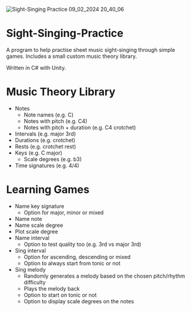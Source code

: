 ![Sight-Singing Practice 09_02_2024 20_40_06](https://github.com/MrWoafer/Sight-Singing-Practice/assets/159387325/6d025314-e8e8-4a44-8a1b-5663381dc68f)

# Sight-Singing-Practice

A program to help practise sheet music sight-singing through simple games. Includes a small custom music theory library.

Written in C# with Unity.

# Music Theory Library
* Notes
  * Note names (e.g. C)
  * Notes with pitch (e.g. C4)
  * Notes with pitch + duration (e.g. C4 crotchet)
* Intervals (e.g. major 3rd)
* Durations (e.g. crotchet)
* Rests (e.g. crotchet rest)
* Keys (e.g. C major)
  * Scale degrees (e.g. b3)
* Time signatures (e.g. 4/4)

# Learning Games
* Name key signature
  * Option for major, minor or mixed
* Name note
* Name scale degree
* Plot scale degree
* Name interval
  * Option to test quality too (e.g. 3rd vs major 3rd)
* Sing interval
  * Option for ascending, descending or mixed
  * Option to always start from tonic or not
* Sing melody
  * Randomly generates a melody based on the chosen pitch/rhythm difficulty
  * Plays the melody back
  * Option to start on tonic or not
  * Option to display scale degrees on the notes
